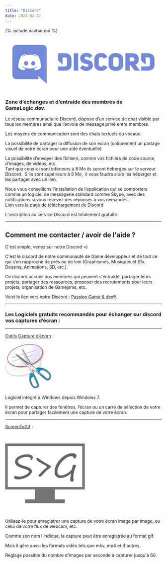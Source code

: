 ```yaml
---
title: "Discord"
date: 2022-02-27
---
```

{% include navbar.md %}

![](images/Discord-LogoWordmark-Color.png)

### Zone d’échanges et d’entraide des membres de GameLogic.dev.

Le réseau communautaire Discord, dispose d’un service de chat visible par tous les membres ainsi que l’envoie de message privé entre membres.

Les moyens de communication sont des chats textuels ou vocaux.

La possibilité de partager la diffusion de son écran (uniquement un partage visuel de votre écran pour une aide éventuelle)

La possibilité d’envoyer des fichiers, comme vos fichiers de code source, d’images, de vidéos, etc.  
Tant que ceux-ci sont inférieurs à 8 Mo ils seront hébergés sur le serveur Discord.  S’ils sont supérieurs à 8 Mo,  il vous faudra alors les héberger et les partager avec un lien.

Nous vous conseillons l’installation de l’application qui se comportera comme un logiciel de messagerie standard comme Skype, avec des notifications si vous recevez des réponses à vos demandes.  
[Lien vers la page de téléchargement de Discord](https://discord.com/download)

L’inscription au service Discord est totalement gratuite.

* * *

## Comment me contacter / avoir de l'aide ?  
C'est simple, venez sur notre Discord =)

C'est le discord de notre communauté de Game développeur et de tout ce qui s’en rapproche de près ou de loin (Graphismes, Musiques et Sfx, Dessins, Animations, 3D, etc.).  
  
Ce discord accueil nos membres qui peuvent s'entraidé, partager leurs projets, partager des ressources, proposer des recrutements pour leurs projets, organisation de Gamejams, etc.  
  
Voici le lien vers notre Discord : [Passion Game & dev®](https://discord.gg/42RDYbcqNZ).

* * *

### Les Logiciels gratuits recommandés pour échanger sur discord vos captures d’écran :

* * *

[Outils Capture d’écran](https://support.microsoft.com/fr-fr/windows/utiliser-l-outil-capture-d-%C3%A9cran-pour-effectuer-des-captures-d-%C3%A9cran-00246869-1843-655f-f220-97299b865f6b) :

[![](images/vista-253.png)](https://support.microsoft.com/fr-fr/windows/utiliser-l-outil-capture-d-%C3%A9cran-pour-effectuer-des-captures-d-%C3%A9cran-00246869-1843-655f-f220-97299b865f6b)

Logiciel intégré à Windows depuis Windows 7.

Il permet de capturer des fenêtres, l’écran ou un carré de sélection de votre écran pour partager facilement une capture de votre écran.

* * *

[ScreenToGif](https://www.screentogif.com/) :

[![](images/ScreenToGif.png)](https://www.screentogif.com/)

Utilisez-le pour enregistrer une capture de votre écran image par image, ou celui de votre flux de webcam, etc.

Comme son nom l’indique, la capture peut être enregistrée au format gif.

Mais il gère aussi les formats vidéo tels que mkv, mp4 et d'autres.

Réglage possible du nombre d'images par seconde à capturer jusqu'à 60.
